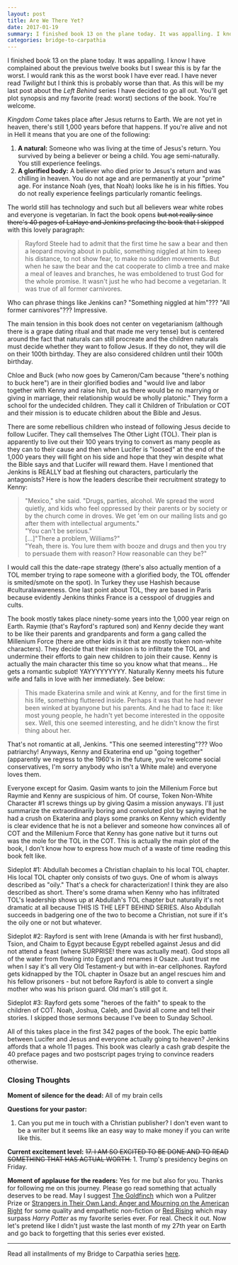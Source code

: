 ```yaml
---
layout: post
title: Are We There Yet?
date: 2017-01-19
summary: I finished book 13 on the plane today. It was appalling. I know I have complained about the previous twelve books but I swear this is by far the worst. I would rank this as the worst book I have ever read...
categories: bridge-to-carpathia
---
```

I finished book 13 on the plane today. It was appalling. I know I have complained about the previous twelve books but I swear this is by far the worst. I would rank this as the worst book I have ever read. I have never read <em>Twilight</em> but I think this is probably worse than that. As this will be my last post about the <em>Left Behind</em> series I have decided to go all out. You'll get plot synopsis and my favorite (read: worst) sections of the book. You're welcome.

<em>Kingdom Come</em> takes place after Jesus returns to Earth. We are not yet in heaven, there's still 1,000 years before that happens. If you're alive and not in Hell it means that you are one of the following:
<ol>
<li><b>A natural:</b> Someone who was living at the time of Jesus's return. You survived by being a believer or being a child. You age semi-naturally. You still experience feelings.</li>
<li><b>A glorified body:</b> A believer who died prior to Jesus's return and was chilling in heaven. You do not age and are permanently at your "prime" age. For instance Noah (yes, that Noah) looks like he is in his fifties. You do not really experience feelings particularly romantic feelings.</li></ol>

The world still has technology and such but all believers wear white robes and everyone is vegetarian. In fact the book opens <strike>but not really since there's 40 pages of LaHaye and Jenkins prefacing the book that I skipped</strike> with this lovely paragraph:
<blockquote>Rayford Steele had to admit that the first time he saw a bear and then a leopard moving about in public, something niggled at him to keep his distance, to not show fear, to make no sudden movements. But when he saw the bear and the cat cooperate to climb a tree and make a meal of leaves and branches, he was emboldened to trust God for the whole promise. It wasn't just he who had become a vegetarian. It was true of all former carnivores.</blockquote>
<p>Who can phrase things like Jenkins can? "Something niggled at him"??? "All former carnivores"??? Impressive.</p>

<p>The main tension in this book does not center on vegetarianism (although there is a grape dating ritual and that made me very tense) but is centered around the fact that naturals can still procreate and the children naturals must decide whether they want to follow Jesus. If they do not, they will die on their 100th birthday. They are also considered children until their 100th birthday.</p>

<p>Chloe and Buck (who now goes by Cameron/Cam because "there's nothing to buck here") are in their glorified bodies and "would live and labor together with Kenny and raise him, but as there would be no marrying or giving in marriage, their relationship would be wholly platonic." They form a school for the undecided children. They call it Children of Tribulation or COT and their mission is to educate children about the Bible and Jesus.</p>

<p>There are some rebellious children who instead of following Jesus decide to follow Lucifer. They call themselves The Other Light (TOL). Their plan is apparently to live out their 100 years trying to convert as many people as they can to their cause and then when Lucifer is "loosed" at the end of the 1,000 years they will fight on his side and hope that they win despite what the Bible says and that Lucifer will reward them. Have I mentioned that Jenkins is REALLY bad at fleshing out characters, particularly the antagonists? Here is how the leaders describe their recruitment strategy to Kenny:</p>
<blockquote>"Mexico," she said. "Drugs, parties, alcohol. We spread the word quietly, and kids who feel oppressed by their parents or by society or by the church come in droves. We get 'em on our mailing lists and go after them with intellectual arguments."
<br>"You can't be serious."
<br>[...]"There a problem, Williams?"
<br>"Yeah, there is. You lure them with booze and drugs and then you try to persuade them with reason? How reasonable can they be?"</blockquote>
<p>I would call this the date-rape strategy (there's also actually mention of a TOL member trying to rape someone with a glorified body, the TOL offender is smited/smote on the spot). In Turkey they use Hashish because #culturalawareness. One last point about TOL, they are based in Paris because evidently Jenkins thinks France is a cesspool of druggies and cults.</p>

<p>The book mostly takes place ninety-some years into the 1,000 year reign on Earth. Raymie (that's Rayford's raptured son) and Kenny decide they want to be like their parents and grandparents and form a gang called the Millenium Force (there are other kids in it that are mostly token non-white characters). They decide that their mission is to infiltrate the TOL and undermine their efforts to gain new children to join their cause. Kenny is actually the main character this time so you know what that means... He gets a romantic subplot! YAYYYYYYYYY. Naturally Kenny meets his future wife and falls in love with her immediately. See below:</p>
<blockquote>This made Ekaterina smile and wink at Kenny, and for the first time in his life, something fluttered inside. Perhaps it was that he had never been winked at byanyone but his parents. And he had to face it: like most young people, he hadn't yet become interested in the opposite sex. Well, this one seemed interesting, and he didn't know the first thing about her.</blockquote>
<p>That's not romantic at all, Jenkins. "This one seemed interesting"??? Woo patriarchy! Anyways, Kenny and Ekaterina end up "going together" (apparently we regress to the 1960's in the future, you're welcome social conservatives, I'm sorry anybody who isn't a White male) and everyone loves them.</p>

<p>Everyone except for Qasim. Qasim wants to join the Millenium Force but Raymie and Kenny are suspicious of him. Of course, Token Non-White Character #1 screws things up by giving Qasim a mission anyways. I'll just summarize the extraordinarily boring and convoluted plot by saying that he had a crush on Ekaterina and plays some pranks on Kenny which evidently is clear evidence that he is not a believer and someone how convinces all of COT and the Millenium Force that Kenny has gone native but it turns out was the mole for the TOL in the COT. This is actually the main plot of the book, I don't know how to express how much of a waste of time reading this book felt like.</p>

<p>Sideplot #1: Abdullah becomes a Christian chaplain to his local TOL chapter. His local TOL chapter only consists of two guys. One of whom is always described as "oily." That's a check for characterization! I think they are also described as short. There's some drama when Kenny who has infiltrated TOL's leadership shows up at Abdullah's TOL chapter but naturally it's not dramatic at all because THIS IS THE LEFT BEHIND SERIES. Also Abdullah succeeds in badgering one of the two to become a Christian, not sure if it's the oily one or not but whatever.</p>

<p>Sideplot #2: Rayford is sent with Irene (Amanda is with her first husband), Tsion, and Chaim to Egypt because Egypt rebelled against Jesus and did not attend a feast (where SURPRISE! there was actually meat). God stops all of the water from flowing into Egypt and renames it Osaze. Just trust me when I say it's all very Old Testament-y but with in-ear cellphones. Rayford gets kidnapped by the TOL chapter in Osaze but an angel rescues him and his fellow prisoners - but not before Rayford is able to convert a single mother who was his prison guard. Old man's still got it.</p>

<p>Sideplot #3: Rayford gets some "heroes of the faith" to speak to the children of COT. Noah, Joshua, Caleb, and David all come and tell their stories. I skipped those sermons because I've been to Sunday School.</p>

<p>All of this takes place in the first 342 pages of the book. The epic battle between Lucifer and Jesus and everyone actually going to heaven? Jenkins affords that a whole 11 pages. This book was clearly a cash grab despite the 40 preface pages and two postscript pages trying to convince readers otherwise.</p>

<h3>Closing Thoughts</h3>

<b>Moment of silence for the dead:</b> All of my brain cells

<b>Questions for your pastor:</b>
<ol>
<li>Can you put me in touch with a Christian publisher? I don't even want to be a writer but it seems like an easy way to make money if you can write like this.
</ol>

<b>Current excitement level:</b> <strike>17. I AM SO EXCITED TO BE DONE AND TO READ SOMETHING THAT HAS ACTUAL WORTH.</strike> 1. Trump's presidency begins on Friday.

<b>Moment of applause for the readers:</b> Yes for me but also for you. Thanks for following me on this journey. Please go read something that actually deserves to be read. May I suggest <a target="_blank" href="https://www.amazon.com/gp/product/0316055441/ref=as_li_tl?ie=UTF8&camp=1789&creative=9325&creativeASIN=0316055441&linkCode=as2&tag=hsuchro-20&linkId=468c369d3d9be01df745af1a15908045">The Goldfinch</a><img src="//ir-na.amazon-adsystem.com/e/ir?t=hsuchro-20&l=am2&o=1&a=0316055441" width="1" height="1" border="0" alt="" style="border:none !important; margin:0px !important;" /> which won a Pulitzer Prize or <a target="_blank" href="https://www.amazon.com/gp/product/1620972255/ref=as_li_tl?ie=UTF8&camp=1789&creative=9325&creativeASIN=1620972255&linkCode=as2&tag=hsuchro-20&linkId=1c5d064944725f5ce438bd81570d33c5">Strangers in Their Own Land: Anger and Mourning on the American Right</a><img src="//ir-na.amazon-adsystem.com/e/ir?t=hsuchro-20&l=am2&o=1&a=1620972255" width="1" height="1" border="0" alt="" style="border:none !important; margin:0px !important;" /> for some quality and empathetic non-fiction or <a target="_blank" href="https://www.amazon.com/gp/product/034553980X/ref=as_li_tl?ie=UTF8&camp=1789&creative=9325&creativeASIN=034553980X&linkCode=as2&tag=hsuchro-20&linkId=edcb469f3fbe3e9a64f2309dc2deac3d">Red Rising</a><img src="//ir-na.amazon-adsystem.com/e/ir?t=hsuchro-20&l=am2&o=1&a=034553980X" width="1" height="1" border="0" alt="" style="border:none !important; margin:0px !important;" /> which may surpass <em>Harry Potter</em> as my favorite series ever. For real. Check it out. Now let's pretend like I didn't just waste the last month of my 27th year on Earth and go back to forgetting that this series ever existed.
<hr>
Read all installments of my Bridge to Carpathia series <a href="https://hsureads.github.io/category/bridge-to-carpathia/">here</a>.
